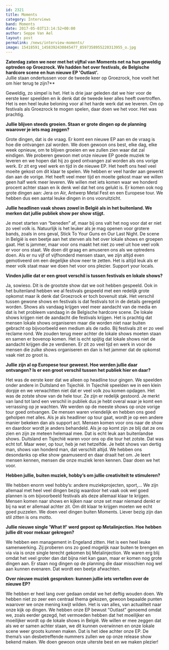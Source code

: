 ```yaml
---
id: 2321
title: Moments
category: Interviews
band: Moments
date: 2017-05-03T13:14:52+00:00
author: Seppe Van Ael
layout: post
permalink: /news/interview-moments/
image: 15418591_1458392430845477_8597358955220313955_o.jpg
---
```

**Zaterdag zaten we neer met het vijftal van Moments net na hun geweldig optreden op Groezrock. We hadden het over festivals, de Belgische hardcore scene en hun nieuwe EP 'Outlast'.**  
Jullie staan ondertussen voor de tweede keer op Groezrock, hoe voelt het om hier terug te zijn?**

Geweldig, zo simpel is het. Het is drie jaar geleden dat we hier voor de eerste keer speelden en ik denk dat de tweede keer alles heeft overtroffen. Het is een heel leuke beloning voor al het harde werk dat we leveren. Om op festivals als Groezrock te mogen spelen, daar doen we het voor. Het was prachtig.

**Jullie blijven steeds groeien. Staan er grote dingen op de planning waarover je iets mag zeggen?**

Grote dingen, dat is de vraag. Er komt een nieuwe EP aan en de vraag is hoe die ontvangen zal worden. We doen gewoon ons best, elke dag, elke week opnieuw, om te blijven groeien en we zullen zien waar dat zal eindigen. We proberen gewoon met onze nieuwe EP goede muziek te leveren en we hopen dat hij zo goed ontvangen zal worden als ons vorige werk. Er zit erg veel werk en tijd in de nieuwe EP. Het heeft ons heel veel moeite gekost om dit klaar te spelen. We hebben er veel harder aan gewerkt dan aan de vorige. Het heeft veel meer tijd en moeite gekost maar we willen geen half werk meer leveren. We willen met iets komen waar we honderd procent achter staan en ik denk wel dat het ons gelukt is. Er komen ook nog grote dingen aan: Jera on Air, Antwerp Metal Fest en een Europese tour. We hebben dus een aantal leuke dingen in ons vooruitzicht.

**Jullie headlinen vaak shows zowel in België als in het buitenland. We merken dat jullie publiek show per show stijgt.**

Je moet starten van “beneden” af, maar bij ons valt het nog voor dat er niet zo veel volk is. Natuurlijk is het leuker als je mag openen voor grotere bands, zoals in ons geval, Stick To Your Guns en Our Last Night. De scene in België is een beetje aan het sterven als het over lokale shows en groepen gaat. Het is jammer, maar voor ons maakt het niet zo veel uit hoe veel volk er voor ons staat. We doen dit graag en amuseren ons als we optredens doen. Als er nu vijf of vijfhonderd mensen staan, we zijn altijd even gemotiveerd om een degelijke show neer te zetten. Het is altijd leuk als er meer volk staat maar we doen het voor ons plezier. Support your locals.

**Vinden jullie dat er een groot verschil is tussen festivals en lokale shows?** 

Ja, sowieso. Dit is de grootste show dat we ooit hebben gespeeld. Ook in het buitenland hebben we al festivals gespeeld met een redelijk grote opkomst maar ik denk dat Groezrock er toch bovenuit stak. Het verschil tussen gewone shows en festivals is dat festivals tot in de details geregeld worden. Shows als vandaag krijgen veel meer aandacht van de media en dat is het probleem vandaag in de Belgische hardcore scene. De lokale shows krijgen niet de aandacht die festivals krijgen. Het is prachtig dat mensen lokale shows organiseren maar die worden niet naar buiten gebracht op bijvoorbeeld een medium als de radio. Bij festivals zit er zo veel reclame rond. We zouden terug meer achter de lokale shows moeten staan en samen er bovenop komen. Het is echt spijtig dat lokale shows niet de aandacht krijgen die ze verdienen. Er zit zo veel tijd en werk in voor de mensen die zulke shows organiseren en dan is het jammer dat de opkomst vaak niet zo groot is.

**Jullie zijn al op Europese tour geweest. Hoe werden jullie daar ontvangen? Is er een groot verschil tussen het publiek hier en daar?**

Het was de eerste keer dat we alleen op headline tour gingen. We speelden onder andere in Duitsland en Tsjechië. In Tsjechië speelden we in een klein dorpje en we verwachtten niet dat er veel volk zou komen opdagen. Het was de zotste show van de hele tour. Ze zijn er redelijk gestoord. Je merkt van land tot land een verschil in publiek dus je hebt overal waar je komt een verrassing op je wachten. We werden op de meeste shows op onze vorige tour goed ontvangen. De mensen waren vriendelijk en hebben ons goed geholpen met alles. Als je als headliner op tour gaat, wordt je op een andere manier bekeken dan als support act. Mensen komen voor ons naar de show en daardoor wordt je anders behandeld. Als je op komt zijn ze blij dat ze ons zien en zijn ze meteen helemaal mee. Dat is echt leuk aan buitenlandse shows. Duitsland en Tsjechië waren voor ons op die tour het zotste. Dat was echt tof. Maar weer, op tour, heb je net hetzelfde. Je hebt shows van dertig man, shows van honderd man, dat verschilt altijd. We hebben ons desondanks op elke show geamuseerd en daar draait het om. Je leert mensen kennen, mensen die onze muziek leren kennen. Daar doen we het voor.

**Hebben jullie, buiten muziek, hobby’s om jullie creativiteit te stimuleren?** 

We hebben enorm veel hobby’s: andere muziekprojecten, sport,… We zijn allemaal met heel veel dingen bezig waardoor het vaak ook wel goed plannen is om bijvoorbeeld festivals als deze allemaal klaar te krijgen. Mensen komen naar shows en kijken naar onze set maar niemand denkt er bij na wat er allemaal achter zit. Om dit klaar te krijgen moeten we echt goed puzzelen. We doen veel dingen buiten Moments. Liever bezig zijn dan stil zitten is ons motto.

**Jullie nieuwe single 'What If' werd gepost op Metalinjection. Hoe hebben jullie dit voor mekaar gekregen?**

We hebben een management in Engeland zitten. Het is een heel leuke samenwerking. Zij proberen ons zo goed mogelijk naar buiten te brengen en via via is onze single terecht gekomen bij Metalinjection. We waren erg blij omdat het veel groter dan dat bijna niet kan gaan, maar er komen nog grote dingen aan. Er staan nog dingen op de planning die daar misschien nog wel aan kunnen evenaren. Dat wordt een beetje afwachten.

**Over nieuwe muziek gesproken: kunnen jullie iets vertellen over de nieuwe EP?**

We hebben er heel lang over gedaan omdat we het deftig wouden doen. We hebben niet zo zeer een centraal thema gekozen, gewoon bepaalde punten waarover we onze mening kwijt wilden. Het is van alles, van actualiteit naar onze kijk op dingen. We hebben onze EP bewust “Outlast” genoemd omdat we, zoals eerder gezegd, het vermoeden hebben dat het moeilijker en moeilijker wordt op de lokale shows in België. We willen er mee zeggen dat als we er samen achter staan, we dit kunnen overwinnen en onze lokale scene weer groots kunnen maken. Dat is het idee achter onze EP. De thema’s van desbetreffende nummers zullen we op onze release show bekend maken. We doen gewoon onze uiterste best en we maken plezier!
